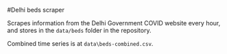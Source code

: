 #Delhi beds scraper

Scrapes information from the Delhi Government COVID website every hour, and stores in the `data/beds` folder in the repository.

Combined time series is at `data\beds-combined.csv`.